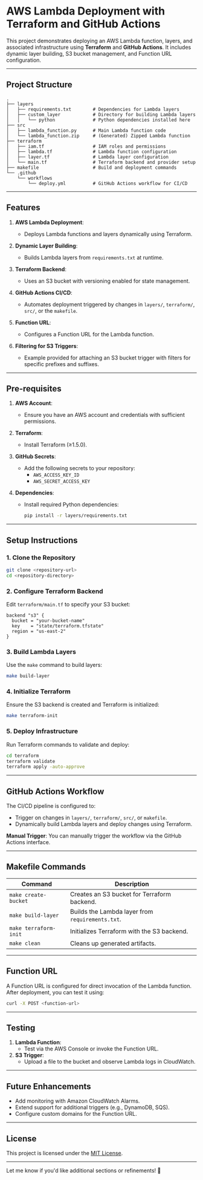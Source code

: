 # AWS Lambda Deployment with Terraform and GitHub Actions

This project demonstrates deploying an AWS Lambda function, layers, and associated infrastructure using **Terraform** and **GitHub Actions**. It includes dynamic layer building, S3 bucket management, and Function URL configuration.

---

## **Project Structure**

```plaintext
.
├── layers
│   ├── requirements.txt        # Dependencies for Lambda layers
│   ├── custom_layer            # Directory for building Lambda layers
│   │   └── python              # Python dependencies installed here
├── src
│   ├── lambda_function.py      # Main Lambda function code
│   └── lambda_function.zip     # (Generated) Zipped Lambda function
├── terraform
│   ├── iam.tf                  # IAM roles and permissions
│   ├── lambda.tf               # Lambda function configuration
│   ├── layer.tf                # Lambda layer configuration
│   └── main.tf                 # Terraform backend and provider setup
├── makefile                    # Build and deployment commands
└── .github
    └── workflows
        └── deploy.yml          # GitHub Actions workflow for CI/CD
```

---

## **Features**

1. **AWS Lambda Deployment**:
   - Deploys Lambda functions and layers dynamically using Terraform.

2. **Dynamic Layer Building**:
   - Builds Lambda layers from `requirements.txt` at runtime.

3. **Terraform Backend**:
   - Uses an S3 bucket with versioning enabled for state management.

4. **GitHub Actions CI/CD**:
   - Automates deployment triggered by changes in `layers/`, `terraform/`, `src/`, or the `makefile`.

5. **Function URL**:
   - Configures a Function URL for the Lambda function.

6. **Filtering for S3 Triggers**:
   - Example provided for attaching an S3 bucket trigger with filters for specific prefixes and suffixes.

---

## **Pre-requisites**

1. **AWS Account**:
   - Ensure you have an AWS account and credentials with sufficient permissions.

2. **Terraform**:
   - Install Terraform (≥1.5.0).

3. **GitHub Secrets**:
   - Add the following secrets to your repository:
     - `AWS_ACCESS_KEY_ID`
     - `AWS_SECRET_ACCESS_KEY`

4. **Dependencies**:
   - Install required Python dependencies:
     ```bash
     pip install -r layers/requirements.txt
     ```

---

## **Setup Instructions**

### **1. Clone the Repository**
```bash
git clone <repository-url>
cd <repository-directory>
```

### **2. Configure Terraform Backend**
Edit `terraform/main.tf` to specify your S3 bucket:
```hcl
backend "s3" {
  bucket = "your-bucket-name"
  key    = "state/terraform.tfstate"
  region = "us-east-2"
}
```

### **3. Build Lambda Layers**
Use the `make` command to build layers:
```bash
make build-layer
```

### **4. Initialize Terraform**
Ensure the S3 backend is created and Terraform is initialized:
```bash
make terraform-init
```

### **5. Deploy Infrastructure**
Run Terraform commands to validate and deploy:
```bash
cd terraform
terraform validate
terraform apply -auto-approve
```

---

## **GitHub Actions Workflow**

The CI/CD pipeline is configured to:
- Trigger on changes in `layers/`, `terraform/`, `src/`, or `makefile`.
- Dynamically build Lambda layers and deploy changes using Terraform.

**Manual Trigger**:
You can manually trigger the workflow via the GitHub Actions interface.

---

## **Makefile Commands**

| Command             | Description                                  |
|---------------------|----------------------------------------------|
| `make create-bucket` | Creates an S3 bucket for Terraform backend. |
| `make build-layer`   | Builds the Lambda layer from `requirements.txt`. |
| `make terraform-init`| Initializes Terraform with the S3 backend.  |
| `make clean`         | Cleans up generated artifacts.              |

---

## **Function URL**

A Function URL is configured for direct invocation of the Lambda function. After deployment, you can test it using:
```bash
curl -X POST <function-url>
```

---

## **Testing**

1. **Lambda Function**:
   - Test via the AWS Console or invoke the Function URL.
2. **S3 Trigger**:
   - Upload a file to the bucket and observe Lambda logs in CloudWatch.

---

## **Future Enhancements**

- Add monitoring with Amazon CloudWatch Alarms.
- Extend support for additional triggers (e.g., DynamoDB, SQS).
- Configure custom domains for the Function URL.

---

## **License**

This project is licensed under the [MIT License](LICENSE).

---

Let me know if you'd like additional sections or refinements! 🚀